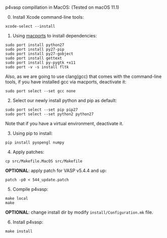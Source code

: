 p4vasp compillation in MacOS:
(Tested on macOS 11.1)

0) Install Xcode command-line tools:
```
xcode-select --install
```

1) Using [macports](https://www.macports.org/install.php) to install dependencies:
```
sudo port install python27
sudo port install py27-pip
sudo port install py27-gobject
sudo port install gettext
sudo port install py-pygtk +x11
sudo port -v -s install fltk
```
Also, as we are going to use clang(gcc) that comes with the command-line tools, if you have installed gcc via macports, deactivate it:
```
sudo port select --set gcc none
```

2) Select our newly install python and pip as default:
```
sudo port select --set pip pip27
sudo port select --set python2 python27
```
Note that if you have a virtual environment, deactivate it.

3) Using pip to install:
```
pip install pyopengl numpy
```

4) Apply patches:
```
cp src/Makefile.MacOS src/Makefile
```
__OPTIONAL__: apply patch for VASP v5.4.4 and up:
```
patch -p0 < 544_update.patch
```

5) Compile p4vasp:
```
make local
make
```
__OPTIONAL__: change install dir by modify `install/Configuration.mk` file.

6) Install p4vasp:
```
make install
```
